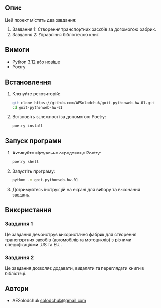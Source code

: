 ## Опис

Цей проект містить два завдання:

1. Завдання 1: Створення транспортних засобів за допомогою фабрик.
2. Завдання 2: Управління бібліотекою книг.

## Вимоги

- Python 3.12 або новіше
- Poetry

## Встановлення

1. Клонуйте репозиторій:

   ```sh
   git clone https://github.com/AESolodchuk/goit-pythonweb-hw-01.git
   cd goit-pythonweb-hw-01
   ```

2. Встановіть залежності за допомогою Poetry:
   ```sh
   poetry install
   ```

## Запуск програми

1. Активуйте віртуальне середовище Poetry:

   ```sh
   poetry shell
   ```

2. Запустіть програму:

   ```sh
   python -m goit-pythonweb-hw-01
   ```

3. Дотримуйтесь інструкцій на екрані для вибору та виконання завдань.

## Використання

### Завдання 1

Це завдання демонструє використання фабрик для створення транспортних засобів (автомобілів та мотоциклів) з різними специфікаціями (US та EU).

### Завдання 2

Це завдання дозволяє додавати, видаляти та переглядати книги в бібліотеці.

## Автори

- AESolodchuk <solodchuk@gmail.com>
